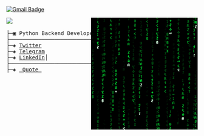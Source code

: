 
[![Gmail Badge](https://img.shields.io/badge/-Saeedahmadi7714@gmail.com-c14438?style=flat-square&logo=Gmail&logoColor=white&link=saeedahmadi7714@gmail.com)](mailto:saeedahmadi7714@gmail.com) 

<img src = 'https://github.com/Saeedahmadi7714/Saeedahmadi7714/blob/main/images/matrix.gif' alt = 'Awesome Matrix Code' align='right'/>

![](https://visitor-badge.glitch.me/badge?page_id=Saeedahmadi7714.Saeedahmadi7714)  
<pre>
├─▣ Python Backend Developer
├────────────────────────────────────────────────────────────────────────
├─◈ <a href="https://twitter.com/Guilty_0_1">Twitter</a>
├─◈ <a href="https://t.me/avenkar">Telegram</a>
├─◈ <a href="https://www.linkedin.com/in/saeed-ahmadi7714">LinkedIn</a>│
├────────────────────────────────────────────────────────────────────────
├─◈ <a href="https://github.com/Saeedahmadi7714/quote"> Quote </a>

</pre>

